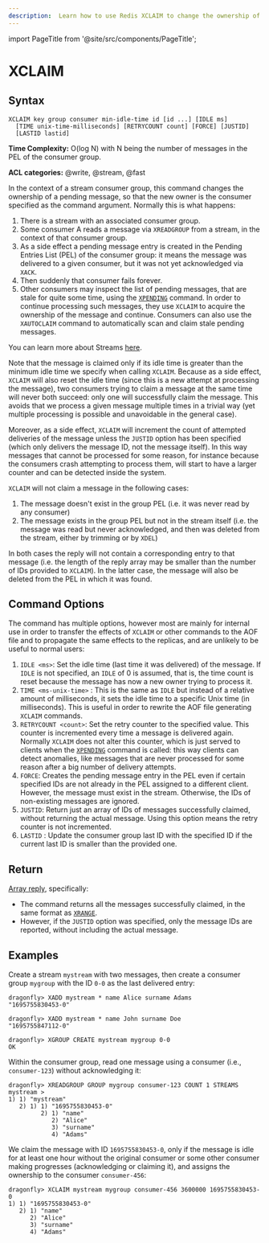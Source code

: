```yaml
---
description:  Learn how to use Redis XCLAIM to change the ownership of a pending message.
---
```


import PageTitle from '@site/src/components/PageTitle';

# XCLAIM

<PageTitle title="Redis XCLAIM Command (Documentation) | Dragonfly" />

## Syntax

	XCLAIM key group consumer min-idle-time id [id ...] [IDLE ms]
      [TIME unix-time-milliseconds] [RETRYCOUNT count] [FORCE] [JUSTID]
      [LASTID lastid]

**Time Complexity:** O(log N) with N being the number of messages in the PEL of the consumer group.

**ACL categories:** @write, @stream, @fast

In the context of a stream consumer group, this command changes the ownership of a pending message, so that the new owner is the consumer specified as the command argument.
Normally this is what happens:

1. There is a stream with an associated consumer group.
2. Some consumer A reads a message via `XREADGROUP` from a stream, in the context of that consumer group.
3. As a side effect a pending message entry is created in the Pending Entries List (PEL) of the consumer group:
   it means the message was delivered to a given consumer, but it was not yet acknowledged via `XACK`.
4. Then suddenly that consumer fails forever.
5. Other consumers may inspect the list of pending messages, that are stale for quite some time, using the [`XPENDING`](./xpending.md) command.
   In order to continue processing such messages, they use `XCLAIM` to acquire the ownership of the message and continue.
   Consumers can also use the `XAUTOCLAIM` command to automatically scan and claim stale pending messages.

You can learn more about Streams [here](https://redis.io/docs/data-types/streams/).

Note that the message is claimed only if its idle time is greater than the minimum idle time we specify when calling `XCLAIM`.
Because as a side effect, `XCLAIM` will also reset the idle time (since this is a new attempt at processing the message),
two consumers trying to claim a message at the same time will never both succeed: only one will successfully claim the message.
This avoids that we process a given message multiple times in a trivial way (yet multiple processing is possible and unavoidable in the general case).

Moreover, as a side effect, `XCLAIM` will increment the count of attempted deliveries of the message unless the `JUSTID` option has been specified (which only delivers the message ID, not the message itself).
In this way messages that cannot be processed for some reason, for instance because the consumers crash attempting to process them, will start to have a larger counter and can be detected inside the system.

`XCLAIM` will not claim a message in the following cases:

1. The message doesn't exist in the group PEL (i.e. it was never read by any consumer)
2. The message exists in the group PEL but not in the stream itself (i.e. the message was read but never acknowledged, and then was deleted from the stream, either by trimming or by `XDEL`)

In both cases the reply will not contain a corresponding entry to that message (i.e. the length of the reply array may be smaller than the number of IDs provided to `XCLAIM`).
In the latter case, the message will also be deleted from the PEL in which it was found.

## Command Options

The command has multiple options, however most are mainly for internal use in order to transfer the effects of `XCLAIM` or other commands
to the AOF file and to propagate the same effects to the replicas, and are unlikely to be useful to normal users:

1. `IDLE <ms>`: Set the idle time (last time it was delivered) of the message.
   If `IDLE` is not specified, an `IDLE` of 0 is assumed, that is, the time count is reset because the message has now a new owner trying to process it.
2. `TIME <ms-unix-time>` : This is the same as `IDLE` but instead of a relative amount of milliseconds, it sets the idle time to a specific Unix time (in milliseconds).
   This is useful in order to rewrite the AOF file generating `XCLAIM` commands.
3. `RETRYCOUNT <count>`: Set the retry counter to the specified value. This counter is incremented every time a message is delivered again.
   Normally `XCLAIM` does not alter this counter, which is just served to clients when the [`XPENDING`](./xpending.md) command is called:
   this way clients can detect anomalies, like messages that are never processed for some reason after a big number of delivery attempts.
4. `FORCE`: Creates the pending message entry in the PEL even if certain specified IDs are not already in the PEL assigned to a different client.
   However, the message must exist in the stream. Otherwise, the IDs of non-existing messages are ignored. 
5. `JUSTID`: Return just an array of IDs of messages successfully claimed, without returning the actual message.
   Using this option means the retry counter is not incremented.
6. `LASTID` : Update the consumer group last ID with the specified ID if the current last ID is smaller than the provided one.


## Return

[Array reply](https://redis.io/docs/reference/protocol-spec/#arrays), specifically:

- The command returns all the messages successfully claimed, in the same format as [`XRANGE`](./xrange.md).
- However, if the `JUSTID` option was specified, only the message IDs are reported, without including the actual message.

## Examples

Create a stream `mystream` with two messages, then create a consumer group `mygroup` with the ID `0-0` as the last delivered entry:

```shell
dragonfly> XADD mystream * name Alice surname Adams
"1695755830453-0"

dragonfly> XADD mystream * name John surname Doe
"1695755847112-0"

dragonfly> XGROUP CREATE mystream mygroup 0-0
OK
```

Within the consumer group, read one message using a consumer (i.e., `consumer-123`) without acknowledging it:

```shell
dragonfly> XREADGROUP GROUP mygroup consumer-123 COUNT 1 STREAMS mystream >
1) 1) "mystream"
   2) 1) 1) "1695755830453-0"
         2) 1) "name"
            2) "Alice"
            3) "surname"
            4) "Adams"
```

We claim the message with ID `1695755830453-0`, only if the message is idle for at least one hour without the original consumer
or some other consumer making progresses (acknowledging or claiming it), and assigns the ownership to the consumer `consumer-456`:

```shell
dragonfly> XCLAIM mystream mygroup consumer-456 3600000 1695755830453-0
1) 1) "1695755830453-0"
   2) 1) "name"
      2) "Alice"
      3) "surname"
      4) "Adams"
```
